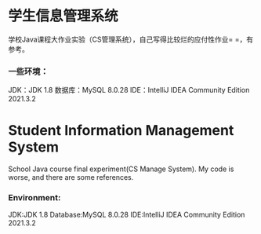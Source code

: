 # 学生信息管理系统 #
学校Java课程大作业实验（CS管理系统），自己写得比较烂的应付性作业= =，有参考。
### 一些环境： ###
JDK：JDK 1.8
数据库：MySQL 8.0.28
IDE：IntelliJ IDEA Community Edition 2021.3.2


# Student Information Management System #
School Java course final experiment(CS Manage System). My code is worse, and there are some references.
### Environment: ###
JDK:JDK 1.8
Database:MySQL 8.0.28
IDE:IntelliJ IDEA Community Edition 2021.3.2
